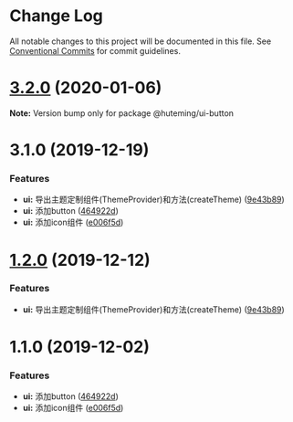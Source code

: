 # Change Log

All notable changes to this project will be documented in this file.
See [Conventional Commits](https://conventionalcommits.org) for commit guidelines.

# [3.2.0](https://github.com/huteming/huteming-ui/compare/v3.1.0...v3.2.0) (2020-01-06)

**Note:** Version bump only for package @huteming/ui-button





# 3.1.0 (2019-12-19)


### Features

* **ui:** 导出主题定制组件(ThemeProvider)和方法(createTheme) ([9e43b89](https://github.com/huteming/huteming-ui/commit/9e43b890136557ee0601862069234f8c89237944))
* **ui:** 添加button ([464922d](https://github.com/huteming/huteming-ui/commit/464922d672077e761303d87e7fd5f3fbde7e9ef1))
* **ui:** 添加icon组件 ([e006f5d](https://github.com/huteming/huteming-ui/commit/e006f5dde1cc822bb5ff846d23960f83aa9e0b36))





# [1.2.0](https://github.com/huteming/huteming-ui/compare/@huteming/ui-button@1.1.0...@huteming/ui-button@1.2.0) (2019-12-12)


### Features

* **ui:** 导出主题定制组件(ThemeProvider)和方法(createTheme) ([9e43b89](https://github.com/huteming/huteming-ui/commit/9e43b890136557ee0601862069234f8c89237944))





# 1.1.0 (2019-12-02)


### Features

* **ui:** 添加button ([464922d](https://github.com/huteming/huteming-ui/commit/464922d672077e761303d87e7fd5f3fbde7e9ef1))
* **ui:** 添加icon组件 ([e006f5d](https://github.com/huteming/huteming-ui/commit/e006f5dde1cc822bb5ff846d23960f83aa9e0b36))
